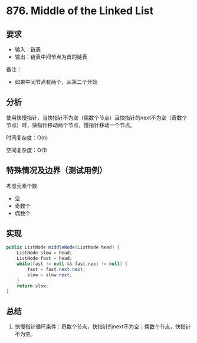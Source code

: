 # 876. Middle of the Linked List

## 要求

- 输入：链表
- 输出：链表中间节点为首的链表

备注：
- 如果中间节点有两个，从第二个开始

## 分析
使用快慢指针，当快指针不为空（偶数个节点）且快指针的next不为空（奇数个节点）时，快指针移动两个节点，慢指针移动一个节点。

时间复杂度：O(n) 

空间复杂度：O(1)

## 特殊情况及边界（测试用例）
考虑元素个数

- 空
- 奇数个
- 偶数个

## 实现

```java
public ListNode middleNode(ListNode head) {
    ListNode slow = head;
    ListNode fast = head;
    while(fast != null && fast.next != null) {
        fast = fast.next.next;
        slow = slow.next;
    }
    return slow;
}
```

## 总结
1. 快慢指针循环条件：奇数个节点，快指针的next不为空；偶数个节点，快指针不为空。
